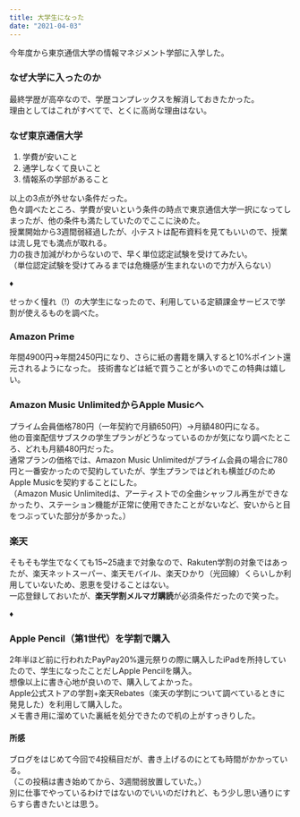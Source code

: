 ```yaml
---
title: 大学生になった
date: "2021-04-03"
---
```

今年度から東京通信大学の情報マネジメント学部に入学した。  

### なぜ大学に入ったのか
最終学歴が高卒なので、学歴コンプレックスを解消しておきたかった。  
理由としてはこれがすべてで、とくに高尚な理由はない。  

### なぜ東京通信大学
1. 学費が安いこと
1. 通学しなくて良いこと
1. 情報系の学部があること

以上の3点が外せない条件だった。  
色々調べたところ、学費が安いという条件の時点で東京通信大学一択になってしまったが、他の条件も満たしていたのでここに決めた。  
授業開始から3週間弱経過したが、小テストは配布資料を見てもいいので、授業は流し見でも満点が取れる。  
力の抜き加減がわからないので、早く単位認定試験を受けてみたい。  
（単位認定試験を受けてみるまでは危機感が生まれないので力が入らない）

<p class='diamond'>&#9830;</p>

せっかく憧れ（!）の大学生になったので、利用している定額課金サービスで学割が使えるものを調べた。  

### Amazon Prime
年間4900円→年間2450円になり、さらに紙の書籍を購入すると10%ポイント還元されるようになった。
技術書などは紙で買うことが多いのでこの特典は嬉しい。

### Amazon Music UnlimitedからApple Musicへ
プライム会員価格780円（一年契約で月額650円）→月額480円になる。  
他の音楽配信サブスクの学生プランがどうなっているのかが気になり調べたところ、どれも月額480円だった。  
通常プランの価格では、Amazon Music Unlimitedがプライム会員の場合に780円と一番安かったので契約していたが、学生プランではどれも横並びのためApple Musicを契約することにした。  
（Amazon Music Unlimitedは、アーティストでの全曲シャッフル再生ができなかったり、ステーション機能が正常に使用できたことがないなど、安いからと目をつぶっていた部分が多かった。）

### 楽天
そもそも学生でなくても15~25歳まで対象なので、Rakuten学割の対象ではあったが、楽天ネットスーパー、楽天モバイル、楽天ひかり（光回線）くらいしか利用していないため、恩恵を受けることはない。  
一応登録しておいたが、**楽天学割メルマガ購読**が必須条件だったので笑った。

<p class='diamond'>&#9830;</p>

### Apple Pencil（第1世代）を学割で購入
2年半ほど前に行われたPayPay20%還元祭りの際に購入したiPadを所持していたので、学生になったことだしApple Pencilを購入。  
想像以上に書き心地が良いので、購入してよかった。  
Apple公式ストアの学割+楽天Rebates（楽天の学割について調べているときに発見した）を利用して購入した。  
メモ書き用に溜めていた裏紙を処分できたので机の上がすっきりした。  

#### 所感
ブログをはじめて今回で4投稿目だが、書き上げるのにとても時間がかかっている。  
（この投稿は書き始めてから、3週間弱放置していた。）  
別に仕事でやっているわけではないのでいいのだけれど、もう少し思い通りにすらすら書きたいとは思う。
